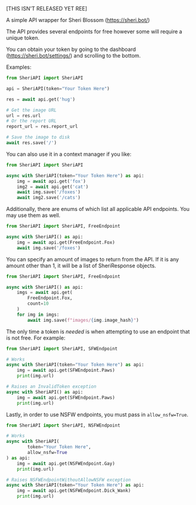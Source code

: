 [THIS ISN'T RELEASED YET REE]

A simple API wrapper for Sheri Blossom (https://sheri.bot/)

The API provides several endpoints for free however some will require a unique token.

You can obtain your token by going to the dashboard (https://sheri.bot/settings/) and scrolling to the bottom.

Examples:

```python
from SheriAPI import SheriAPI

api = SheriAPI(token="Your Token Here")

res = await api.get('hug')

# Get the image URL
url = res.url
# Or the report URL
report_url = res.report_url

# Save the image to disk
await res.save('/')
```
You can also use it in a context manager if you like:
```python
from SheriAPI import SheriAPI

async with SheriAPI(token="Your Token Here") as api:
    img = await api.get('fox')
    img2 = await api.get('cat')
    await img.save('/foxes')
    await img2.save('/cats')
```
Additionally, there are enums of which list all applicable API endpoints. 
You may use them as well.
```python
from SheriAPI import SheriAPI, FreeEndpoint

async with SheriAPI() as api:
    img = await api.get(FreeEndpoint.Fox)
    await img.save('/foxes')
```
You can specify an amount of images to return from the API.
If it is any amount other than 1, it will be a list of SheriResponse objects.

```python
from SheriAPI import SheriAPI, FreeEndpoint

async with SheriAPI() as api:
    imgs = await api.get(
        FreeEndpoint.Fox,
        count=10
    )
    for img in imgs:
        await img.save(f"images/{img.image_hash}")
```
The only time a token is *needed* is when attempting to use an endpoint that is not free.
For example:
```python
from SheriAPI import SheriAPI, SFWEndpoint

# Works
async with SheriAPI(token="Your Token Here") as api:
    img = await api.get(SFWEndpoint.Paws)
    print(img.url)

# Raises an InvalidToken exception
async with SheriAPI() as api:
    img = await api.get(SFWEndpoint.Paws)
    print(img.url)
```

Lastly, in order to use NSFW endpoints, you must pass in `allow_nsfw=True`.
```python
from SheriAPI import SheriAPI, NSFWEndpoint

# Works
async with SheriAPI(
        token="Your Token Here",
        allow_nsfw=True
) as api:
    img = await api.get(NSFWEndpoint.Gay)
    print(img.url)

# Raises NSFWEndpointWithoutAllowNSFW exception
async with SheriAPI(token="Your Token Here") as api:
    img = await api.get(NSFWEndpoint.Dick_Wank)
    print(img.url)
```